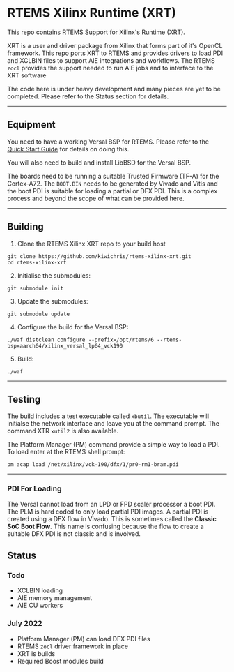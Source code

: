 # RTEMS Xilinx Runtime (XRT)
This repo contains RTEMS Support for Xilinx's Runtime (XRT).

XRT is a user and driver package from Xilinx that forms part of it's OpenCL framework. 
This repo ports XRT to RTEMS and provides drivers to load PDI and XCLBIN files to
support AIE integrations and workflows. The RTEMS `zocl` provides the support
needed to run AIE jobs and to interface to the XRT software

The code here is under heavy development and many pieces are yet to be 
completed. Please refer to the Status section for details.

-----------
## Equipment
You need to have a working Versal BSP for RTEMS. Please refer to the [Quick Start
Guide](https://docs.rtems.org/branches/master/user/start/index.html) for
details on doing this.

You will also need to build and install LibBSD for the Versal BSP.

The boards need to be running a suitable Trusted Firmware (TF-A) for the Cortex-A72.
The `BOOT.BIN` needs to be generated by Vivado and Vitis and the boot PDI is
suitable for loading a partial or DFX PDI. This is a complex process and beyond
the scope of what can be provided here.

-----------
## Building
1. Clone the RTEMS Xilinx XRT repo to your build host
```
git clone https://github.com/kiwichris/rtems-xilinx-xrt.git
cd rtems-xilinx-xrt
```
2. Initialise the submodules:
```
git submodule init
```
3. Update the submodules:
```
git submodule update
```
4. Configure the build for the Versal BSP:
```
./waf distclean configure --prefix=/opt/rtems/6 --rtems-bsp=aarch64/xilinx_versal_lp64_vck190
```
5. Build:
```
./waf
```

-----------
## Testing
The build includes a test executable called `xbutil`. The executable will initialse the
network interface and leave you at the command prompt. The command XTR `xutil2` is
also available.

The Platform Manager (PM) command provide a simple way to load a PDI. To load enter
at the RTEMS shell prompt:
```
pm acap load /net/xilinx/vck-190/dfx/1/pr0-rm1-bram.pdi
```

-----------
### PDI For Loading
The Versal cannot load from an LPD or FPD scaler processor a boot PDI. The PLM is
hard coded to only load partial PDI images. A partial PDI is created using a DFX
flow in Vivado. This is sometimes called the **Classic SoC Boot Flow**. This
name is confusing because the flow to create a suitable DFX PDI is not classic
and is involved.

## Status
### Todo
- XCLBIN loading
- AIE memory management
- AIE CU workers

### July 2022
- Platform Manager (PM) can load DFX PDI files
- RTEMS `zocl` driver framework in place
- XRT is builds
- Required Boost modules build
